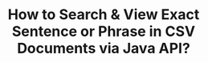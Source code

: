---
############################# Static ############################
layout: "auto-gen-gist"
draft: false
path: "es/search/java/phrase/csv/"
otherformats: PDF DOC DOT DOCX DOCM DOTX DOTM TXT ODT OTT RTF XLS XLT XLSX XLSM XLSB XLTX XLTM XLA XLAM ODS OTS TSV XML PPT PPS POT PPTX PPTM POTX POTM PPSX PPSM ODP PST OST EML EMLX MSG ONE ZIP XHTML MHTML MD CHM EPUB  FB2 

############################# Head ############################
head_title: "Java API to Search & Find Exact Phrase in CSV Documents"
head_description: "GroupDocs.Search Java API helps programmers to embed Phrase search & discover a given sequence of words or exact phrase in the text of CSV documents via Java."

############################# Header ############################
title: "How to Search & View Exact Sentence or Phrase in CSV Documents via Java API?"
description: "GroupDocs.Search Java API has provided complete support for advanced searching capabilities empowering software developers to Search out exact sentence or phrase in CSV documents via phrase search or exact sentence search."

######################### Download Button #######################
button:
    enable: true

############################# About ############################
about:
    enable: true
    title: "What is Phrase Search and How to Use It in Java Apps?"
    content: |
       Phrase search is a very effective way of searching inside documents or web pages for an exact sentence or phrase, rather than a keyword. It means when user search for an exact phrase, they want to find all the search terms in that particular order in which they appeared. This webpage is going share information about how users can develop business applications & tools for efficient documents & web pages searching using Java API. GroupDocs.Search for Java is very well-organized and efficient Java API that enables software developers to operate basic to advanced level text search operations inside their own apps without installing any third party software. The API has included numerous valuable features related to documents searching such as simple or Boolean search, fuzzy, case sensitive search, synonym, homophone, wildcard, object type search, setting data range and other types of queries to quickly and elegantly search out information. Moreover, it also supports the recognition of search queries written in a language that does not match your keyboard layout. 

############################# content ############################
steps:
    enable: true
    block:
    - title_left: "Make Phrase Search in CSV Documents via Java"
      content_left: |
       GroupDocs.Search Java API has included complete support for advanced searching that enables software professionals to create powerful software applications with searching capabilities and ease of use. The below Java code shows how to perform Phrase search in text & object form with just a couple of lines of code.

      title_right: "Exact Sentence Search in CSV Files"
      content_right: |
         * Define path to the index folder & document folder.
         * Creating an index in the specified folder by calling instance of [Index](https://apireference.groupdocs.com/search/java/com.groupdocs.search/Index#Index(java.lang.String)) class
         * Indexing documents from the specified folder by calling [add](https://apireference.groupdocs.com/search/java/com.groupdocs.search/Index#add(java.lang.String)) method 
         * Search with text query by calling [Search](https://apireference.groupdocs.com/search/java/com.groupdocs.search/Index#search(com.groupdocs.search.SearchQuery)) method 
         * Search for the phrase 'phrase text' in object form
         * Creating word1, word2  and Creating subquery 3 by calling [createWordQuery](https://apireference.groupdocs.com/search/java/com.groupdocs.search/SearchQuery#createWordQuery(java.lang.String)) method
         *  Combining subqueries to create new search query by calling [CreatePhraseSearchQuery](https://apireference.groupdocs.com/search/java/com.groupdocs.search/SearchQuery#createPhraseSearchQuery(com.groupdocs.search.SearchQuery...)) method 
         * Start searching and display search results
         
        
      gisthash: "396c41cda822cf79f31dd37c6740fa03"
      gistfile: "phrase_search_in_text_queries_java.java"

    - title_left: "Apply Wildcards Phrase Search Through CSV Files via Java"
      content_left: |
        GroupDocs.Search for Java gives software programmers the power to add wildcards phrase search functionality while searching CSV files inside Java application. The following Java code examples demonstrates how to apply wildcards phrase search in various documents types using Java API. 

      title_right: "Phrase Search with Wildcards in Java"
      content_right: |
        * Define path to the index folder & document folder.
        * Creating an index in the specified folder by calling instance of [Index](https://apireference.groupdocs.com/search/java/com.groupdocs.search/Index#Index(java.lang.String)) class
        * Indexing documents from the specified folder by calling [add](https://apireference.groupdocs.com/search/java/com.groupdocs.search/Index#add(java.lang.String)) method 
         * Search with text query by calling [Search](https://apireference.groupdocs.com/search/java/com.groupdocs.search/Index#search(com.groupdocs.search.SearchQuery)) method 
         * Search for the phrase 'phrase text' in object form
         * Creating word1  and word3 by calling [createWordQuery](https://apireference.groupdocs.com/search/java/com.groupdocs.search/SearchQuery#createWordQuery(java.lang.String)) method
         * Creating wildcard2 by calling [createWildcardQuery](https://apireference.groupdocs.com/search/java/com.groupdocs.search/SearchQuery#createWildcardQuery(int,%20int)) method
         *  Combining subqueries to create new phrase search query by calling [CreatePhraseSearchQuery](https://apireference.groupdocs.com/search/java/com.groupdocs.search/SearchQuery#createPhraseSearchQuery(com.groupdocs.search.SearchQuery...)) method 
         * Start searching and display search results
     
      gisthash: "f21c8c4572883fecc0eeef82c2b814b1"
      gistfile: "use_wildcards_in_phrase_search_java.java"
      
    - title_left: "Java API to Combine Phrase Search & Other Types of Searches"
      content_left: |
        GroupDocs.Search Java API allows software programmers to combine phrase search with other types of searches with ease. The following Java code shows how to perform phrase search via wildcards representing words and characters in words.

      title_right: "How to Combine Phrase Search & Other Searches"
      content_right: |
        * Define path to the index folder & document folder.
        * Creating an index in the specified folder by calling instance of [Index](https://apireference.groupdocs.com/search/java/com.groupdocs.search/Index#Index(java.lang.String)) class
        * Indexing documents from the specified folder by calling [add](https://apireference.groupdocs.com/search/java/com.groupdocs.search/Index#add(java.lang.String)) method 
         * Search with text query by calling [Search](https://apireference.groupdocs.com/search/java/com.groupdocs.search/Index#search(com.groupdocs.search.SearchQuery)) method 
         * Search for the phrase 'phrase text' in object form
        * Define Word Pattern and append string & append Wildcard to it
        * Creating wordPattern1 and Creating word3 by calling [CreateWordPatternQuery](https://apireference.groupdocs.com/search/java/com.groupdocs.search/SearchQuery#createWordPatternQuery(com.groupdocs.search.common.WordPattern)) method
        * Creating  wildcard2 by calling [createWildcardQuery](https://apireference.groupdocs.com/search/java/com.groupdocs.search/SearchQuery#createWildcardQuery(int,%20int)) method
        * Combining subqueries to create new phrase search query by calling [CreatePhraseSearchQuery](https://apireference.groupdocs.com/search/java/com.groupdocs.search/SearchQuery#createPhraseSearchQuery(com.groupdocs.search.SearchQuery...)) method 
        * Start searching and display search results
     
      gisthash: "dbd0f2eb292796e63e6213461f080e0c"
      gistfile: "combine_phrase_search_with_others_java.java"

    - title_left: "System Requirements"
      content_left: |
        GroupDocs.Search for Java is supported on all major platforms and operating systems. For complete system requirements guide, please visit [system requirements](https://docs.groupdocs.com/search/java/system-requirements/) before executing the code below, please make sure that you have the following prerequisites installed on your system:
         * Operating Systems: Microsoft Windows, Linux, MacOS
         * Java Versions Support: J2SE 7.0 (1.7), J2SE 8.0 (1.8) or above
         * Get the latest version of GroupDocs.Search for Java APIs from GroupDocs [Repository](https://repository.groupdocs.com/repo/com/groupdocs/groupdocs-search/)
        
      title_right: "Why Use GroupDocs.Search"
      content_right: |
        * Search Index creation in memory as well as on disk.
        * Ability of indexing from a file, stream or structure.
        * Password protected documents indexing support.
        * Support for merging of several indexes.
        * Filter Document during search indexing.
        * Spell check support during the search.
        * Blended characters are fully supported
        * Combining different types of search into one search query.
        * Simple word  and regular expression searches support
        * Fully support alias replacement in search queries.

demos:
    enable: true
        

about_formats:
    enable: true


more_formats:
    enable: true


back_to_top:
    enable: true
---